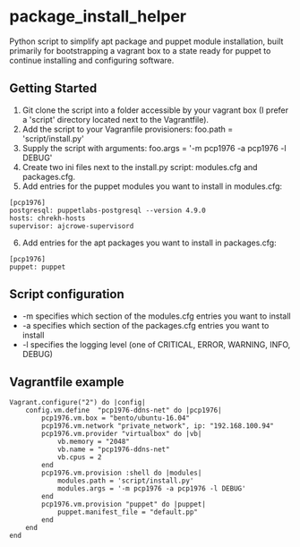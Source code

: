# package_install_helper
Python script to simplify apt package and puppet module installation, built primarily for bootstrapping a vagrant box to a state ready for puppet to continue installing and configuring software.
## Getting Started
1. Git clone the script into a folder accessible by your vagrant box (I prefer a 'script' directory located next to the Vagrantfile).
2. Add the script to your Vagranfile provisioners: foo.path = 'script/install.py'
3. Supply the script with arguments: foo.args = '-m pcp1976 -a pcp1976 -l DEBUG'
4. Create two ini files next to the install.py script: modules.cfg and packages.cfg.
5. Add entries for the puppet modules you want to install in modules.cfg:
```
[pcp1976]
postgresql: puppetlabs-postgresql --version 4.9.0
hosts: chrekh-hosts
supervisor: ajcrowe-supervisord
```
6. Add entries for the apt packages you want to install in packages.cfg:
```
[pcp1976]
puppet: puppet
```

## Script configuration
* -m specifies which section of the modules.cfg entries you want to install
* -a specifies which section of the packages.cfg entries you want to install
* -l specifies the logging level (one of CRITICAL, ERROR, WARNING, INFO, DEBUG)

## Vagrantfile example
```
Vagrant.configure("2") do |config|
	config.vm.define  "pcp1976-ddns-net" do |pcp1976|
		pcp1976.vm.box = "bento/ubuntu-16.04"
		pcp1976.vm.network "private_network", ip: "192.168.100.94"
		pcp1976.vm.provider "virtualbox" do |vb|
			vb.memory = "2048"
      		vb.name = "pcp1976-ddns-net"
      		vb.cpus = 2
		end
		pcp1976.vm.provision :shell do |modules|
			modules.path = 'script/install.py'
			modules.args = '-m pcp1976 -a pcp1976 -l DEBUG'
		end
		pcp1976.vm.provision "puppet" do |puppet|
			puppet.manifest_file = "default.pp"
		end
	end
end
```
